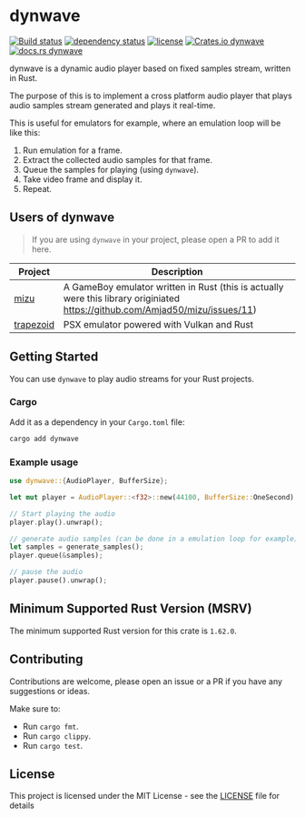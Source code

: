 # dynwave
[![Build status](https://github.com/Amjad50/dynwave/workflows/CI/badge.svg)](https://actions-badge.atrox.dev/Amjad50/dynwave/goto)
[![dependency status](https://deps.rs/repo/github/Amjad50/dynwave/status.svg)](https://deps.rs/repo/github/Amjad50/dynwave)
[![license](https://img.shields.io/github/license/Amjad50/dynwave)](./LICENSE)
[![Crates.io dynwave](https://img.shields.io/crates/v/dynwave)](https://crates.io/crates/dynwave)
[![docs.rs dynwave](https://img.shields.io/docsrs/dynwave/latest)](https://docs.rs/dynwave/latest/dynwave/)

dynwave is a dynamic audio player based on fixed samples stream, written in Rust.

The purpose of this is to implement a cross platform audio player that plays audio samples stream generated and plays it real-time.

This is useful for emulators for example, where an emulation loop will be like this:
1) Run emulation for a frame.
2) Extract the collected audio samples for that frame.
3) Queue the samples for playing (using `dynwave`).
4) Take video frame and display it.
5) Repeat.

## Users of dynwave
> If you are using `dynwave` in your project, please open a PR to add it here.

| Project | Description |
| ------- | ----------- |
| [mizu](https://github.com/Amjad50/mizu) | A GameBoy emulator written in Rust (this is actually were this library originiated https://github.com/Amjad50/mizu/issues/11)|
| [trapezoid](https://github.com/Amjad50/trapezoid) | PSX emulator powered with Vulkan and Rust |

## Getting Started

You can use `dynwave` to play audio streams for your Rust projects.

### Cargo
Add it as a dependency in your `Cargo.toml` file:
```sh
cargo add dynwave
```

### Example usage
```rust
use dynwave::{AudioPlayer, BufferSize};

let mut player = AudioPlayer::<f32>::new(44100, BufferSize::OneSecond).unwrap();

// Start playing the audio
player.play().unwrap();

// generate audio samples (can be done in a emulation loop for example)
let samples = generate_samples();
player.queue(&samples);

// pause the audio
player.pause().unwrap();
```

## Minimum Supported Rust Version (MSRV)
The minimum supported Rust version for this crate is `1.62.0`.

## Contributing

Contributions are welcome, please open an issue or a PR if you have any suggestions or ideas.

Make sure to:
- Run `cargo fmt`.
- Run `cargo clippy`.
- Run `cargo test`.

## License
This project is licensed under the MIT License - see the [LICENSE](./LICENSE) file for details
